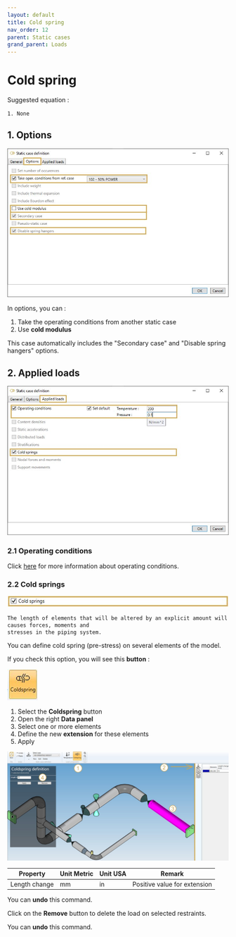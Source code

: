 ```yaml
---
layout: default
title: Cold spring
nav_order: 12
parent: Static cases
grand_parent: Loads
---
```


# Cold spring

Suggested equation :

    1. None

## 1. Options

![Image](../../Images/Static49.jpg)

In options, you can :

1. Take the operating conditions from another static case
2. Use **cold modulus**

This case automatically includes the "Secondary case" and "Disable spring hangers" options.

## 2. Applied loads

![Image](../../Images/Static50.jpg)

### 2.1 Operating conditions

Click [here](https://documentation.metapiping.com/Loads/StaticCases/Snow.html#21-operating-conditions) for more information about operating conditions.

### 2.2 Cold springs

![Image](../../Images/Static51.jpg)

    The length of elements that will be altered by an explicit amount will causes forces, moments and 
    stresses in the piping system.

You can define cold spring (pre-stress) on several elements of the model.

If you check this option, you will see this **button** :

![Image](../../Images/Static52.jpg)

1. Select the **Coldspring** button
2. Open the right **Data panel**
3. Select one or more elements
4. Define the new **extension** for these elements
5. Apply

![Image](../../Images/Static53.jpg)

| Property | Unit Metric | Unit USA | Remark |
| -------- | ---- | ---- | -- |
| Length change | mm | in | Positive value for extension |

You can **undo** this command.

Click on the **Remove** button to delete the load on selected restraints.

You can **undo** this command.

